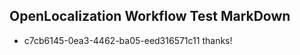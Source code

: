 ## OpenLocalization Workflow Test MarkDown
* c7cb6145-0ea3-4462-ba05-eed316571c11 thanks!

<!--HONumber=Aug16_HO4-->


